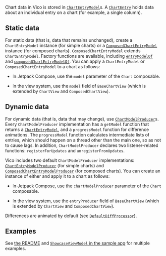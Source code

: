 Chart data in Vico is stored in [`ChartEntryModel`](https://patrykandpatrick.com/vico/api/vico/core/com.patrykandpatrick.vico.core.entry/-chart-entry-model/)s. A [`ChartEntry`](https://patrykandpatrick.com/vico/api/vico/core/com.patrykandpatrick.vico.core.entry/-chart-entry) holds data about an individual entry on a chart (for example, a single column).

## Static data

For static data (that is, data that remains unchanged), create a `ChartEntryModel` instance (for simple charts) or a [`ComposedChartEntryModel`](https://patrykandpatrick.com/vico/api/vico/core/com.patrykandpatrick.vico.core.chart.composed/-composed-chart-entry-model/) instance (for composed charts). `ComposedChartEntryModel` extends `ChartEntryModel`. Factory functions are available, including [`entryModelOf`](https://patrykandpatrick.com/vico/api/vico/core/com.patrykandpatrick.vico.core.entry/entry-model-of?query=fun%20entryModelOf(vararg%20entries:%20Pair%3CNumber,%20Number%3E):%20ChartEntryModel) and [`composedChartEntryModelOf`](https://patrykandpatrick.com/vico/api/vico/core/com.patrykandpatrick.vico.core.entry.composed/-composed-chart-entry-model-producer/-companion/composed-chart-entry-model-of). You can apply a `ChartEntryModel` or `ComposedChartEntryModel` to a chart as follows:

- In Jetpack Compose, use the `model` parameter of the `Chart` composable.

- In the view system, use the `model` field of `BaseChartView` (which is extended by `ChartView` and `ComposedChartView`).

## Dynamic data

For dynamic data (that is, data that may change), use [`ChartModelProducer`](https://patrykandpatrick.com/vico/api/vico/core/com.patrykandpatrick.vico.core.entry/-chart-model-producer/?query=interface%20ChartModelProducer%3CModel%20:%20ChartEntryModel%3E)s. Every `ChartModelProducer` implementation has a `getModel` function that returns a [`ChartEntryModel`](https://patrykandpatrick.com/vico/api/vico/core/com.patrykandpatrick.vico.core.entry/-chart-entry-model/), and a `progressModel` function for difference animations. The `progressModel` function calculates intermediate lists of entries, which should happen on a thread other than the main one, so as not to cause lags. In addition, `ChartModelProducer` declares two listener-related functions: `registerForUpdates` and `unregisterFromUpdates`.

Vico includes two default `ChartModelProducer` implementations: [`ChartEntryModelProducer`](https://patrykandpatrick.com/vico/api/vico/core/com.patrykandpatrick.vico.core.entry/-chart-entry-model-producer/?query=class%20ChartEntryModelProducer(entryCollections:%20List%3CList%3CChartEntry%3E%3E,%20backgroundExecutor:%20Executor)%20:%20ChartModelProducer%3CChartEntryModel%3E) (for simple charts) and [`ComposedChartEntryModelProducer`](https://patrykandpatrick.com/vico/api/vico/core/com.patrykandpatrick.vico.core.entry.composed/-composed-chart-entry-model-producer/?query=class%20ComposedChartEntryModelProducer%3CModel%20:%20ChartEntryModel%3E(chartModelProducers:%20List%3CChartModelProducer%3CModel%3E%3E,%20backgroundExecutor:%20Executor)%20:%20ChartModelProducer%3CComposedChartEntryModel%3CModel%3E%3E) (for composed charts). You can create an instance of either and apply it to a chart as follows:

- In Jetpack Compose, use the `chartModelProducer` parameter of the `Chart` composable.

- In the view system, use the `entryProducer` field of `BaseChartView` (which is extended by `ChartView` and `ComposedChartView`).

Differences are animated by default (see [`DefaultDiffProcessor`](https://patrykandpatrick.com/vico/api/vico/core/com.patrykandpatrick.vico.core.entry.diff/-default-diff-processor/?query=class%20DefaultDiffProcessor%20:%20DiffProcessor%3CChartEntry%3E)).

## Examples

See [the README](https://github.com/patrykandpatrick/vico#readme) and [`ShowcaseViewModel` in the sample app](https://github.com/patrykandpatrick/vico/blob/master/sample/src/main/java/com/patrykandpatrick/vico/sample/viewsmodel/ShowcaseViewModel.kt) for multiple examples.
